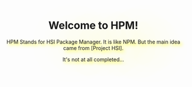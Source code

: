 <h1 style="text-align:center;border:50px soild yellow;text-shadow:50px 50px 100px yellow">Welcome to HPM!</h1>
<p style="text-align:center;border:5px soild yellow;text-shadow:5px 5px 10px yellow">HPM Stands for HSI Package Manager. It is like NPM. But the main idea came from [Project HSI].</p>
<p style="text-align:center;border:5px soild yellow;text-shadow:5px 5px 10px yellow">It's not at all completed...</p>